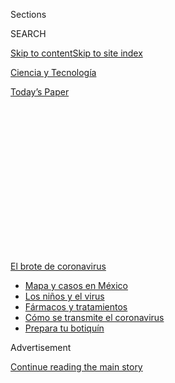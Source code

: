 <div id="app">

<div>

<div>

<div>

<div class="NYTAppHideMasthead css-1q2w90k e1suatyy0">

<div class="section css-ui9rw0 e1suatyy2">

<div class="css-eph4ug er09x8g0">

<div class="css-6n7j50">

</div>

<span class="css-1dv1kvn">Sections</span>

<div class="css-10488qs">

<span class="css-1dv1kvn">SEARCH</span>

</div>

[Skip to content](#site-content)[Skip to site index](#site-index)

</div>

<div id="masthead-section-label" class="css-1wr3we4 eaxe0e00">

[Ciencia y
Tecnología](https://www.nytimes.com/es/section/ciencia-y-tecnologia)

</div>

<div class="css-10698na e1huz5gh0">

</div>

</div>

<div id="masthead-bar-one" class="section hasLinks css-15hmgas e1csuq9d3">

<div class="css-uqyvli e1csuq9d0">

</div>

<div class="css-1uqjmks e1csuq9d1">

</div>

<div class="css-9e9ivx">

[](https://myaccount.nytimes.com/auth/login?response_type=cookie&client_id=vi)

</div>

<div class="css-1bvtpon e1csuq9d2">

[Today’s
Paper](https://www.nytimes.com/section/todayspaper)

</div>

</div>

</div>

</div>

<div data-aria-hidden="false">

<div id="site-content" data-role="main">

<div>

<div class="css-1aor85t" style="opacity:0.000000001;z-index:-1;visibility:hidden">

<div class="css-1hqnpie">

<div class="css-epjblv">

<span class="css-17xtcya">[Ciencia y
Tecnología](/es/section/ciencia-y-tecnologia)</span><span class="css-x15j1o">|</span><span class="css-fwqvlz">Las
mascarillas pueden reducir la dosis viral, afirman algunos
expertos</span>

</div>

<div class="css-k008qs">

<div class="css-1iwv8en">

<span class="css-18z7m18"></span>

<div>

</div>

</div>

<span class="css-1n6z4y">https://nyti.ms/31cDJVx</span>

<div class="css-1705lsu">

<div class="css-4xjgmj">

<div class="css-4skfbu" data-role="toolbar" data-aria-label="Social Media Share buttons, Save button, and Comments Panel with current comment count" data-testid="share-tools">

  - 
  - 
  - 
  - 
    
    <div class="css-6n7j50">
    
    </div>

  - 

</div>

</div>

</div>

</div>

</div>

</div>

<div id="NYT_TOP_BANNER_REGION" class="css-13pd83m">

<div>

<div id="styln-prism-menu-1594831588949" class="section interactive-content interactive-size-medium css-1edisqu">

<div class="css-17ih8de interactive-body">

<div id="scroll-container" class="css-1gj85ro">

[<span class="styln-title-wrap"><span class="css-1pje3qr">El brote
de</span><span class="css-1pje3qr">
coronavirus</span></span>](https://www.nytimes.com/es/spotlight/coronavirus?action=click&pgtype=Article&state=default&region=TOP_BANNER&context=storylines_menu)

  - [Mapa y casos en
    México](https://www.nytimes.com/es/interactive/2020/espanol/america-latina/coronavirus-en-mexico.html?action=click&pgtype=Article&state=default&region=TOP_BANNER&context=storylines_menu)
  - [Los niños y el
    virus](https://www.nytimes.com/es/2020/07/31/espanol/ciencia-y-tecnologia/ninos-contagio-coronavirus.html?action=click&pgtype=Article&state=default&region=TOP_BANNER&context=storylines_menu)
  - [Fármacos y
    tratamientos](https://www.nytimes.com/es/interactive/2020/science/coronavirus-tratamientos-curas.html?action=click&pgtype=Article&state=default&region=TOP_BANNER&context=storylines_menu)
  - [Cómo se transmite el
    coronavirus](https://www.nytimes.com/es/2020/07/06/espanol/ciencia-y-tecnologia/coronavirus-transmision-aire.html?action=click&pgtype=Article&state=default&region=TOP_BANNER&context=storylines_menu)
  - [Prepara tu
    botiquín](https://www.nytimes.com/es/2020/07/14/espanol/estilos-de-vida/botiquin-medicina-coronavirus.html?action=click&pgtype=Article&state=default&region=TOP_BANNER&context=storylines_menu)

</div>

</div>

</div>

</div>

</div>

<div id="top-wrapper" class="css-1sy8kpn">

<div id="top-slug" class="css-l9onyx">

Advertisement

</div>

[Continue reading the main
story](#after-top)

<div class="ad top-wrapper" style="text-align:center;height:100%;display:block;min-height:250px">

<div id="top" class="place-ad" data-position="top" data-size-key="top">

</div>

</div>

<div id="after-top">

</div>

</div>

<div>

<div id="sponsor-wrapper" class="css-1hyfx7x">

<div id="sponsor-slug" class="css-19vbshk">

Supported by

</div>

[Continue reading the main
story](#after-sponsor)

<div id="sponsor" class="ad sponsor-wrapper" style="text-align:center;height:100%;display:block">

</div>

<div id="after-sponsor">

</div>

</div>

<div class="css-186x18t">

</div>

<div class="css-1vkm6nb ehdk2mb0">

# Las mascarillas pueden reducir la dosis viral, afirman algunos expertos

</div>

Según la evidencia, las personas que usan protección facial captarán
menos partículas de coronavirus, lo que hará que la enfermedad sea menos
grave.

<div class="css-79elbk" data-testid="photoviewer-wrapper">

<div class="css-z3e15g" data-testid="photoviewer-wrapper-hidden">

</div>

<div class="css-1a48zt4 ehw59r15" data-testid="photoviewer-children">

![<span class="css-16f3y1r e13ogyst0" data-aria-hidden="true">Mascarillas
en una tienda del barrio Little Five Points de
Atlanta</span><span class="css-cnj6d5 e1z0qqy90" itemprop="copyrightHolder"><span class="css-1ly73wi e1tej78p0">Credit...</span><span><span>Dustin
Chambers para The New York
Times</span></span></span>](https://static01.nyt.com/images/2020/07/27/science/29masks-es/merlin_174293325_b383aca7-5ae6-4923-a029-03dd665d16ac-articleLarge.jpg?quality=75&auto=webp&disable=upscale)

</div>

</div>

<div class="css-18e8msd">

<div class="css-vp77d3 epjyd6m0">

<div class="css-1baulvz">

Por [<span class="css-1baulvz last-byline" itemprop="name">Katherine J.
Wu</span>](https://www.nytimes.com/by/katherine-j--wu)

</div>

</div>

  - 29 de julio de
    2020

  - 
    
    <div class="css-4xjgmj">
    
    <div class="css-d8bdto" data-role="toolbar" data-aria-label="Social Media Share buttons, Save button, and Comments Panel with current comment count" data-testid="share-tools">
    
      - 
      - 
      - 
      - 
        
        <div class="css-6n7j50">
        
        </div>
    
      - 
    
    </div>
    
    </div>

</div>

<div class="css-mdjrty">

[Read in
English](https://www.nytimes.com/2020/07/27/health/coronavirus-mask-protection.html "Read in English")

</div>

</div>

<div class="section meteredContent css-1r7ky0e" name="articleBody" itemprop="articleBody">

<div class="css-1fanzo5 StoryBodyCompanionColumn">

<div class="css-53u6y8">

[Regístrate para recibir nuestro
boletín](https://www.nytimes.com/newsletters/el-times) con lo mejor de
The New York Times.

-----

Desde hace tiempo los investigadores saben que las mascarillas [pueden
evitar que las personas propaguen los
gérmenes](https://journals.plos.org/plospathogens/article?id=10.1371/journal.ppat.1003205)
de sus vías respiratorias a otros, eso ha impulsado gran parte de la
conversación en torno a estos accesorios que se han vuelto cruciales
durante la pandemia del coronavirus.

Pero ahora, a medida que los casos continúan [aumentando en todo Estados
Unidos](https://www.nytimes.com/es/interactive/2020/espanol/mundo/coronavirus-en-estados-unidos.html),
los expertos han apuntado a una serie de pruebas que sugieren que los
cubrebocas [también protegen a las personas que los
usan](https://pubmed.ncbi.nlm.nih.gov/23498357/), al disminuir la
gravedad de los síntomas o, en algunos casos, al evitar por completo la
infección.

Diferentes tipos de mascarillas “bloquean el virus en grados diferentes,
pero todas bloquean la entrada del virus”, dijo Monica Gandhi,
especialista en enfermedades infecciosas de la Universidad de California
en San Francisco. Si las partículas de virus traspasan estas barreras,
dijo, la enfermedad podría ser más leve.

Gandhi y sus colegas formulan este argumento en un [nuevo
artículo](https://ucsf.app.box.com/s/blvolkp5z0mydzd82rjks4wyleagt036)
que se publicará en el Journal of General Internal Medicine. A partir de
experimentos con animales, y la observación de varios eventos sucedidos
durante la pandemia, sostienen que las personas que usan cubrebocas
absorberán menos partículas de coronavirus, lo que facilitará que sus
sistemas inmunitarios puedan combatir intrusos.

</div>

</div>

<div class="css-1fanzo5 StoryBodyCompanionColumn">

<div class="css-53u6y8">

Tsion Firew, médica de emergencias de la Universidad de Columbia que no
participó en el proyecto, advirtió que los vínculos entre el uso de
mascarillas y un grado más leve de la enfermedad aún no han sido
demostrados como una relación de causa y efecto. Sin embargo, el nuevo
documento “reitera lo que decimos sobre los cubrebocas”, dijo. “No es
solo un acto desinteresado”.

Hay nociones sobre la importancia de la dosis viral en el desarrollo de
las enfermedades en la literatura médica desde [al menos la década
de 1930](https://academic.oup.com/aje/article-abstract/27/3/493/99616),
cuando dos investigadores notaron formalmente que los ratones expuestos
a grandes cantidades de gérmenes tenían más probabilidades de morir. Más
recientemente, los científicos han llegado a [rociaron diferentes
cantidades de un virus de la
gripe](https://pubmed.ncbi.nlm.nih.gov/25416753/) dentro de las narices
de voluntarios humanos. Descubrieron que cuanto más virus había en el
dispositivo nasal utilizado, más probable era que los participantes se
infectaran y experimentasen síntomas.

Este tipo de experimento no se puede hacer éticamente con el nuevo
coronavirus, dado lo peligroso que es. Pero a principios de este año, un
equipo de investigadores en China probó algo similar en los hámsters:
alojaron en jaulas adyacentes animales sanos e infectados con
coronavirus, algunos de los cuales estaban separados por tampones hechos
de mascarillas quirúrgicas. Muchos de los hámsters sanos detrás de las
particiones nunca se infectaron. Y los desafortunados animales que sí lo
hicieron, [se enfermaron
menos](https://academic.oup.com/cid/article/doi/10.1093/cid/ciaa644/5848814)
que sus vecinos “sin mascarilla”.

También se han recabado algunos datos indirectos de las personas. Los
investigadores han estimado tentativamente que alrededor del 40 por
ciento de las infecciones por coronavirus [no producen ningún
síntoma](https://www.cdc.gov/coronavirus/2019-ncov/hcp/planning-scenarios.html).
Pero cuando algunas personas [usan
mascarillas](https://www.oregonlive.com/coronavirus/2020/06/big-coronavirus-outbreak-at-newport-seafood-plants-is-contained-health-authorities-say.html),
la proporción de casos asintomáticos [parece
dispararse](https://apnews.com/4b9d38f206db9ce5267a5898ac24f238): en un
brote en una planta procesadora de mariscos en Oregon superaron el 90
por ciento. El uso de protección facial no hace que las personas sean
inmunes al contagio, pero estas tendencias de casos asintomáticos
podrían sugerir que los cubrebocas logran que la enfermedad sea más
leve, lo que podría reducir las hospitalizaciones y los fallecimientos.

Gandhi afirma que los datos de los cruceros, que reúnen a grupos
numerosos de personas en lugares cerrados, resultan particularmente
convincentes. La especialista asevera que [más del 80 por
ciento](https://www.ncbi.nlm.nih.gov/pmc/articles/PMC7078829/) de los
contagiados [en el Diamond
Princess,](https://www.nytimes.com/es/2020/03/10/espanol/mundo/coronavirus-crucero.html)
que en febrero se declaró en cuarentena en Japón, antes de que el uso de
mascarillas se convirtiera en una práctica común, presentó síntomas.
Pero en otro barco que salió de Argentina en marzo, y en el que a todos
los pasajeros se les dieron mascarillas quirúrgicas después de que a
alguien le dio fiebre, el nivel de casos sintomáticos fue [inferior
al 20 por ciento](https://thorax.bmj.com/content/75/8/693).

</div>

</div>

<div class="css-1fanzo5 StoryBodyCompanionColumn">

<div class="css-53u6y8">

Algunos expertos independientes dicen que el documento es una buena
actualización, debido a la idea generalizada de que usar cubrebocas es
un acto mayormente altruista.

“Una gran deficiencia en los mensajes sobre el uso de cubrebocas ha sido
decir que solo protege a los demás”, dijo Charles Haas, ingeniero
ambiental y experto en evaluación de riesgos en la Universidad de
Drexel. “Desde el principio, eso nunca tuvo sentido desde el punto de
vista científico”.

También en otros entornos, desde
[hospitales](https://jamanetwork.com/journals/jama/fullarticle/2768533)
hasta [salones de
belleza](https://www.nytimes.com/2020/07/14/health/coronavirus-hair-salon-masks.html),
las protecciones faciales podrían haber reducido las tasas de contagio
general, y tal vez evitado brotes desastrosos. Además, países como
Japón, Taiwán y Corea del Sur, donde los brotes detonaron rápidamente
el uso generalizado de cubrebocas, lograron controlar la cantidad de
hospitalizaciones y muertes relacionadas con el coronavirus desde el
principio.

Incluso en Estados Unidos, la tendencia lenta pero ascendente en el uso
de mascarillas ha coincidido con lo que parece ser una [tasa de
letalidad más
modesta](https://www.nytimes.com/2020/07/03/health/coronavirus-mortality-testing.html),
en comparación con [el aumento que
ocurrió](https://www.nytimes.com/es/interactive/2020/espanol/mundo/coronavirus-en-estados-unidos.html)
después de que el virus llegó a América del Norte. Es probable que estas
tendencias también hayan sido alteradas por el aumento de pruebas, el
descenso en la edad promedio de las personas que contraen el virus y las
mejoras en los tratamientos. De cualquier forma, no perdemos nada con
usar cubrebocas, dijo Gandhi.

Aunque aún no se ha comprobado que cubrirse el rostro puede minimizar la
gravedad de la enfermedad, “tiene todo el sentido”, afirmó Linsey Marr,
experta en transmisión de virus en Virginia Tech. “Es otro argumento a
favor de usar mascarillas”.

Marr y otros investigadores aún están determinando exactamente cuántos
virus entrantes o salientes bloquean los diferentes tipos de cubrebocas.
Pero según una [gran
cantidad](https://journals.plos.org/plosone/article?id=10.1371/journal.pone.0002618)de
[pruebas hechas en el
pasado](https://www.nature.com/articles/s41591-020-0843-2) y
[observaciones
recientes](https://www.thelancet.com/journals/lancet/article/PIIS0140-6736\(20\)31142-9/fulltext#%20),
la cantidad que se filtra probablemente sea alta, quizás el 50 por
ciento o más en el caso de los aerosoles más grandes que se esparcen en
ambas direcciones, dijo Marr. Ciertos accesorios de protección, como los
respiradores N95, funcionan mejor que otros, pero incluso los paños más
holgados pueden eliminar algunas partículas virales.

Sin embargo, algunos expertos no están listos para aceptar todas las
ideas sobre la protección bidireccional.

</div>

</div>

<div class="css-1fanzo5 StoryBodyCompanionColumn">

<div class="css-53u6y8">

Lo que se describe en el documento de Gandhi “sigue siendo solo una
teoría y requiere más investigación”, dijo Nancy Leung, epidemióloga de
la Universidad de Hong Kong. Aunque hay evidencia contundente de que las
mascarillas reducen la propagación del virus dentro de una población, es
mucho más difícil precisar cómo las protecciones faciales influyen en
los síntomas, dijo Leung, en parte “debido a la dificultad para realizar
esos estudios”.

Gandhi reconoció estas limitaciones. Sin embargo, sin un fin previsible
a la pandemia actual, afirmó que la necesidad de cubrebocas solo crece,
especialmente a medida que los investigadores continúan documentando la
capacidad que tiene el virus para propagarse en silencio. Incluso las
personas que no tienen síntomas pueden esparcir el virus en su entorno
cuando estornudan, tosen, cantan, hablan o incluso respiran. Y aquellos
que se enferman pueden ser [más
contagiosos](https://www.nature.com/articles/s41591-020-0869-5) en los
días previos a la aparición de los primeros síntomas de la enfermedad.

Para frenar esta pandemia las personas deben actuar como si estuvieran
infectadas, “incluso si te sientes bien”, dijo Gandhi.

Las mascarillas por sí solas no son un sustituto de otras medidas de
salud pública como el distanciamiento físico y la buena higiene. Pero a
diferencia de los largos confinamientos que mantienen a las personas
separadas, proteger nuestros rostros es más fácil y más sostenible, dijo
Gandhi.

Protegerte a tí mismo y a los otros de esta enfermedad mortal, agregó,
“es tan simple como cubrir los dos agujeros en la cara que arrojan el
virus”.

Katherine J. Wu es reportera del Times, donde cubre ciencia y salud.
Tiene un doctorado en microbiología e inmunobiología de la Universidad
de Harvard. [@KatherineJWu](https://twitter.com/KatherineJWu)

</div>

</div>

<div>

</div>

<div class="css-1fanzo5 StoryBodyCompanionColumn">

<div class="css-53u6y8">

-----

</div>

</div>

</div>

<div>

</div>

<div>

</div>

<div>

</div>

<div>

<div id="bottom-wrapper" class="css-1ede5it">

<div id="bottom-slug" class="css-l9onyx">

Advertisement

</div>

[Continue reading the main
story](#after-bottom)

<div id="bottom" class="ad bottom-wrapper" style="text-align:center;height:100%;display:block;min-height:90px">

</div>

<div id="after-bottom">

</div>

</div>

</div>

</div>

</div>

## Site Index

<div>

</div>

## Site Information Navigation

  - [© <span>2020</span> <span>The New York Times
    Company</span>](https://help.nytimes.com/hc/en-us/articles/115014792127-Copyright-notice)

<!-- end list -->

  - [NYTCo](https://www.nytco.com/)
  - [Contact
    Us](https://help.nytimes.com/hc/en-us/articles/115015385887-Contact-Us)
  - [Work with us](https://www.nytco.com/careers/)
  - [Advertise](https://nytmediakit.com/)
  - [T Brand Studio](http://www.tbrandstudio.com/)
  - [Your Ad
    Choices](https://www.nytimes.com/privacy/cookie-policy#how-do-i-manage-trackers)
  - [Privacy](https://www.nytimes.com/privacy)
  - [Terms of
    Service](https://help.nytimes.com/hc/en-us/articles/115014893428-Terms-of-service)
  - [Terms of
    Sale](https://help.nytimes.com/hc/en-us/articles/115014893968-Terms-of-sale)
  - [Site
    Map](https://spiderbites.nytimes.com)
  - [Help](https://help.nytimes.com/hc/en-us)
  - [Subscriptions](https://www.nytimes.com/subscription?campaignId=37WXW)

</div>

</div>

</div>

</div>
